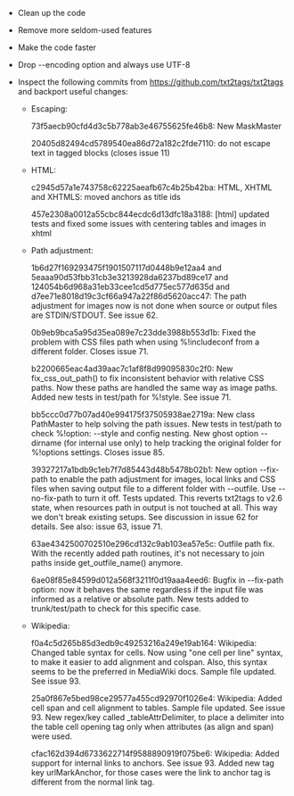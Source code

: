 * Clean up the code
* Remove more seldom-used features
* Make the code faster
* Drop --encoding option and always use UTF-8
* Inspect the following commits from https://github.com/txt2tags/txt2tags and backport useful changes:

  * Escaping:

    73f5aecb90cfd4d3c5b778ab3e46755625fe46b8: New MaskMaster

    20405d82494cd5789540ea86d72a182c2fde7110: do not escape text in tagged blocks (closes issue 11)

  * HTML:

    c2945d57a1e743758c62225aeafb67c4b25b42ba: HTML, XHTML and XHTMLS: moved anchors as title ids

    457e2308a0012a55cbc844ecdc6d13dfc18a3188: [html] updated tests and fixed some issues with centering tables and images in xhtml

  * Path adjustment:

    1b6d27f169293475f1901507117d0448b9e12aa4 and
    5eaaa90d53fbb31cb3e3213928da6237bd89ce17 and
    124054b6d968a31eb33cee1cd5d775ec577d635d and
    d7ee71e8018d19c3cf66a947a22f86d5620acc47:
        The path adjustment for images now is not done when source or output files are STDIN/STDOUT. See issue 62.

    0b9eb9bca5a95d35ea089e7c23dde3988b553d1b: Fixed the problem with CSS files path when using %!includeconf from a different folder. Closes issue 71.

    b2200665eac4ad39aac7c1af8f8d99095830c2f0: New fix_css_out_path() to fix inconsistent behavior with relative CSS paths. Now these paths are handled the same way as image paths. Added new tests in test/path for %!style. See issue 71.

    bb5ccc0d77b07ad40e994175f37505938ae2719a: New class PathMaster to help solving the path issues.
        New tests in test/path to check %!option: --style and config nesting.
        New ghost option --dirname (for internal use only) to help tracking the original folder for %!options settings.
        Closes issue 85.

    39327217a1bdb9c1eb7f7d85443d48b5478b02b1:  New option --fix-path to enable the path adjustment for images, local links and CSS files when saving output file to a different folder with --outfile. Use --no-fix-path to turn it off. Tests updated.
        This reverts txt2tags to v2.6 state, when resources path in output is not touched at all. This way we don't break existing setups. See discussion in issue 62 for details. See also: issue 63, issue 71.

    63ae4342500702510e296cd132c9ab103ea57e5c: Outfile path fix. With the recently added path routines, it's not necessary to join paths inside get_outfile_name() anymore.

    6ae08f85e84599d012a568f3211f0d19aaa4eed6: Bugfix in --fix-path option: now it behaves the same regardless if the input file was informed as a relative or absolute path. New tests added to trunk/test/path to check for this specific case.


  * Wikipedia:

    f0a4c5d265b85d3edb9c49253216a249e19ab164:
        Wikipedia: Changed table syntax for cells. Now using "one cell per line" syntax, to make it easier to add alignment and colspan. Also, this syntax seems to be the preferred in MediaWiki docs. Sample file updated. See issue 93.

    25a0f867e5bed98ce29577a455cd92970f1026e4:
        Wikipedia: Added cell span and cell alignment to tables. Sample file updated. See issue 93.
        New regex/key called _tableAttrDelimiter, to place a delimiter into the table cell opening tag only when attributes (as align and span) were used.

    cfac162d394d6733622714f9588890919f075be6:
        Wikipedia: Added support for internal links to anchors. See issue 93.
        Added new tag key urlMarkAnchor, for those cases were the link to anchor tag is different from the normal link tag.
